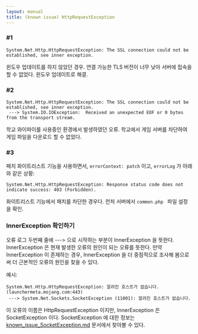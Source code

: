 ```yaml
---
layout: manual
title: (known issue) HttpRequestException
---
```


### #1
```
System.Net.Http.HttpRequestException: The SSL connection could not be established, see inner exception.
```
윈도우 업데이트를 하지 않았던 경우. 연결 가능한 TLS 버전이 너무 낮아 서버에 접속을 할 수 없었다. 윈도우 업데이트로 해결.

### #2
```
System.Net.Http.HttpRequestException: The SSL connection could not be established, see inner exception.
 ---> System.IO.IOException:  Received an unexpected EOF or 0 bytes from the transport stream.
```
학교 와이파이를 사용중인 환경에서 발생하였던 오류. 학교에서 게임 서버를 차단하여 게임 파일을 다운로드 할 수 없었다. 

### #3
패치 화이트리스트 기능을 사용하면서, `errorContext: patch` 이고, `errorLog` 가 아래와 같은 상황:
```
System.Net.Http.HttpRequestException: Response status code does not indicate success: 403 (Forbidden).
```
화이트리스트 기능에서 패치를 차단한 경우다. 런처 서버에서 `common.php ` 파일 설정을 확인.


### InnerException 확인하기

오류 로그 두번째 줄에 ---> 으로 시작하는 부분이 InnerException 을 뜻한다. InnerException 은 현재 발생한 오류의 원인이 되는 오류를 뜻한다. 만약 InnerException 이 존재하는 경우, InnerException 을 더 중점적으로 조사해 봄으로써 더 근본적인 오류의 원인을 찾을 수 있다. 

예시:
```
System.Net.Http.HttpRequestException: 알려진 호스트가 없습니다. (launchermeta.mojang.com:443)
 ---> System.Net.Sockets.SocketException (11001): 알려진 호스트가 없습니다.
```

이 오류의 이름은 HttpRequestException 이지만, InnerException 은 SocketException 이다. SocketException 에 대한 정보는 [known_issue_SocketException.md](./known_issue_SocketException.md) 문서에서 찾아볼 수 있다. 